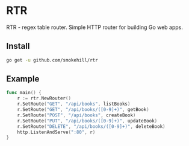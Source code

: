 # RTR

RTR - regex table router. Simple HTTP router for building Go web apps.

## Install

```sh
go get -u github.com/smokehill/rtr
```

## Example

```go
func main() {
    r := rtr.NewRouter()
    r.SetRoute("GET", "/api/books", listBooks)
    r.SetRoute("GET", "/api/books/([0-9]+)", getBook)
    r.SetRoute("POST", "/api/books", createBook)
    r.SetRoute("PUT", "/api/books/([0-9]+)", updateBook)
    r.SetRoute("DELETE", "/api/books/([0-9]+)", deleteBook)
    http.ListenAndServe(":80", r)
}
```